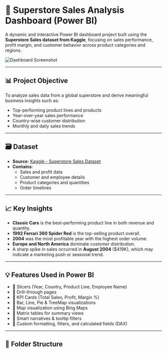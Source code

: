 # 🚗 Superstore Sales Analysis Dashboard (Power BI)

A dynamic and interactive Power BI dashboard project built using the **Superstore Sales dataset from Kaggle**, focusing on sales performance, profit margin, and customer behavior across product categories and regions.

![Dashboard Screenshot](./screenshots/Page1.png)

---

## 📊 Project Objective

To analyze sales data from a global superstore and derive meaningful business insights such as:

- Top-performing product lines and products
- Year-over-year sales performance
- Country-wise customer distribution
- Monthly and daily sales trends

---

## 🗃️ Dataset

- **Source**: [Kaggle - Superstore Sales Dataset](https://www.kaggle.com/datasets)
- **Contains**:
  - Sales and profit data
  - Customer and employee details
  - Product categories and quantities
  - Order timelines

---

## 📈 Key Insights

- **Classic Cars** is the best-performing product line in both revenue and quantity.
- **1992 Ferrari 360 Spider Red** is the top-selling product overall.
- **2004** was the most profitable year with the highest order volume.
- **Europe and North America** dominate customer distribution.
- A sharp spike in sales occurred in **August 2004** ($419K), which may indicate a marketing push or seasonal trend.

---

## 💡 Features Used in Power BI

- 📌 Slicers (Year, Country, Product Line, Employee Name)  
- 📌 Drill-through pages  
- 📌 KPI Cards (Total Sales, Profit, Margin %)  
- 📌 Bar, Line, Pie & TreeMap visualizations  
- 📌 Map visualization using Bing Maps  
- 📌 Matrix tables for summary views  
- 📌 Smart narratives & tooltip filters  
- 📌 Custom formatting, filters, and calculated fields (DAX)

---

## 📂 Folder Structure


